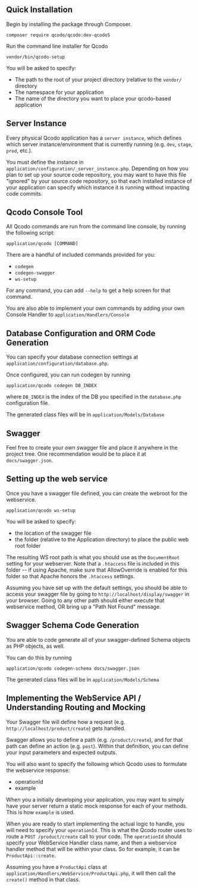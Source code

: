 Quick Installation
------------------
Begin by installing the package through Composer.

```
composer require qcodo/qcodo:dev-qcodo5
```

Run the command line installer for Qcodo
```
vendor/bin/qcodo-setup
```

You will be asked to specify:

* The path to the root of your project directory (relative to the `vendor/` directory
* The namespace for your application
* The name of the directory you want to place your qcodo-based application

Server Instance
---------------

Every physical Qcodo application has a `server instance`, which defines which server instance/environment that is currently running (e.g. `dev`, `stage`, `prod`, etc.).

You must define the instance in `application/configuration/_server_instance.php`.  Depending on how you plan to set up your source code repository, you may want to have this file "ignored" by your source code repository, so that each installed instance of your application can specify which instance it is running without impacting code commits.


Qcodo Console Tool
-----------------------

All Qcodo commands are run from the command line console, by running the following script:

```
application/qcodo [COMMAND]
```

There are a handful of included commands provided for you:

* `codegen`
* `codegen-swagger`
* `ws-setup`

For any command, you can add `--help` to get a help screen for that command.

You are also able to implement your own commands by adding your own Console Handler to `application/Handlers/Console`


Database Configuration and ORM Code Generation
----------------------------------------------

You can specify your database connection settings at `application/configuration/database.php`.

Once configured, you can run codegen by running

```
application/qcodo codegen DB_INDEX
```

where `DB_INDEX` is the index of the DB you specified in the `database.php` configuration file.

The generated class files will be in `application/Models/Database`

Swagger
-------

Feel free to create your own swagger file and place it anywhere in the project tree.  One recommendation would be to place it at `docs/swagger.json`.

Setting up the web service
--------------------------

Once you have a swagger file defined, you can create the webroot for the webservice.

```
application/qcodo ws-setup 
```

You will be asked to specify:

* the location of the swagger file
* the folder (relative to the Application directory) to place the public web root folder

The resulting WS root path is what you should use as the `DocumentRoot` setting for your webserver.  Note that a `.htaccess` file is included in this folder -- if using Apache, make sure that AllowOverride is enabled for this folder so that Apache honors the `.htaccess` settings.

Assuming you have set up with the default settings, you should be able to access your swagger file by going to `http://localhost/display/swagger` in your browser.  Going to any other path should either execute that webservice method, OR bring up a "Path Not Found" message.

Swagger Schema Code Generation
------------------------------

You are able to code generate all of your swagger-defined Schema objects as PHP objects, as well.

You can do this by running
```
application/qcodo codegen-schema docs/swagger.json
```

The generated class files will be in `application/Models/Schema`

Implementing the WebService API / Understanding Routing and Mocking
-------------------------------------------------------------------

Your Swagger file will define how a request (e.g. `http://localhost/product/create`) gets handled.

Swagger allows you to define a path (e.g. `/product/create`), and for that path can define an action (e.g. `post`).  Within that definition, you can define your input parameters and expected outputs.

You will also want to specify the following which Qcodo uses to formulate the webservice response:

* operationId
* example

When you a initially developing your application, you may want to simply have your server return a static mock response for each of your methods.  This is how `example` is used.

When you are ready to start implementing the actual logic to handle, you will need to specify your `operationId`.  This is what the Qcodo router uses to route a `POST /product/create` call to your code.  The `operationId` should specify your WebService Handler class name, and then a webservice handler method that will be within your class.  So for example, it can be `ProductApi::create`.

Assuming you have a `ProductApi` class at `application/Handlers/WebService/ProductApi.php`, it will then call the `create()` method in that class.